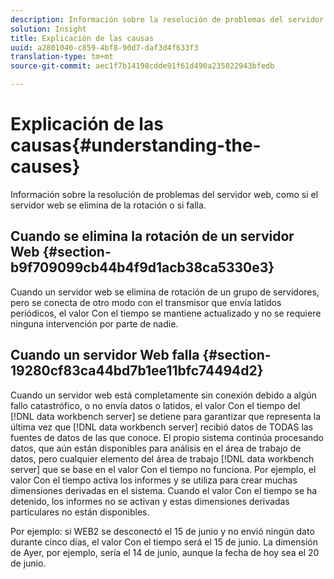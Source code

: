 ```yaml
---
description: Información sobre la resolución de problemas del servidor web, como si el servidor web se elimina de la rotación o si falla.
solution: Insight
title: Explicación de las causas
uuid: a2801040-c859-4bf8-90d7-daf3d4f633f3
translation-type: tm+mt
source-git-commit: aec1f7b14198cdde91f61d490a235022943bfedb

---
```



# Explicación de las causas{#understanding-the-causes}

Información sobre la resolución de problemas del servidor web, como si el servidor web se elimina de la rotación o si falla.

## Cuando se elimina la rotación de un servidor Web {#section-b9f709099cb44b4f9d1acb38ca5330e3}

Cuando un servidor web se elimina de rotación de un grupo de servidores, pero se conecta de otro modo con el transmisor que envía latidos periódicos, el valor Con el tiempo se mantiene actualizado y no se requiere ninguna intervención por parte de nadie.

## Cuando un servidor Web falla {#section-19280cf83ca44bd7b1ee11bfc74494d2}

Cuando un servidor web está completamente sin conexión debido a algún fallo catastrófico, o no envía datos o latidos, el valor Con el tiempo del [!DNL data workbench server] se detiene para garantizar que representa la última vez que [!DNL data workbench server] recibió datos de TODAS las fuentes de datos de las que conoce. El propio sistema continúa procesando datos, que aún están disponibles para análisis en el área de trabajo de datos, pero cualquier elemento del área de trabajo [!DNL data workbench server] que se base en el valor Con el tiempo no funciona. Por ejemplo, el valor Con el tiempo activa los informes y se utiliza para crear muchas dimensiones derivadas en el sistema. Cuando el valor Con el tiempo se ha detenido, los informes no se activan y estas dimensiones derivadas particulares no están disponibles.

Por ejemplo: si WEB2 se desconectó el 15 de junio y no envió ningún dato durante cinco días, el valor Con el tiempo será el 15 de junio. La dimensión de Ayer, por ejemplo, sería el 14 de junio, aunque la fecha de hoy sea el 20 de junio.
